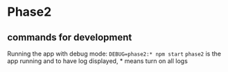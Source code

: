 # Phase2

## commands for development

Running the app with debug mode: `DEBUG=phase2:* npm start`
`phase2` is the app running and to have log displayed, \* means turn on all logs
